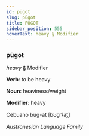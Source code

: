 ```yaml
---
id: pügot
slug: pügot
title: PÜGOT
sidebar_position: 555
hoverText: heavy § Modifier
---
```


### pügot

*heavy* **§** Modifier

**Verb**: to be heavy

**Noun**: heaviness/weight

**Modifier**: heavy

Cebuano bug-at [bʊɡˈʔat̪]

*Austronesian Language Family*